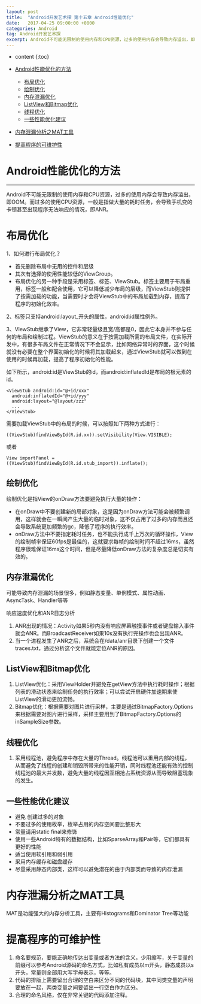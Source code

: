 ```yaml
---
layout: post
title:  "Android开发艺术探 第十五章 Android性能优化"
date:   2017-04-25 09:00:00 +0800
categories: Android
tag: Android开发艺术探
excerpt: Android不可能无限制的使用内存和CPU资源，过多的使用内存会导致内存溢出，即OOM。而过多的使用CPU资源，一般是指做大量的耗时任务，会导致手机变的卡顿甚至出现程序无法响应的情况，即ANR。
---
```


* content
{:toc}

* [Android性能优化的方法](Android性能优化的方法)
   * [布局优化](布局优化)
   * [绘制优化](绘制优化)
   * [内存泄漏优化](内存泄漏优化)
   * [ListView和Bitmap优化](ListView和Bitmap优化)
   * [线程优化](线程优化)
   * [一些性能优化建议](一些性能优化建议)
* [内存泄漏分析之MAT工具](内存泄漏分析之MAT工具)
* [提高程序的可维护性](提高程序的可维护性)

# Android性能优化的方法
---
Android不可能无限制的使用内存和CPU资源，过多的使用内存会导致内存溢出，即OOM。而过多的使用CPU资源，一般是指做大量的耗时任务，会导致手机变的卡顿甚至出现程序无法响应的情况，即ANR。

# 布局优化

1、如何进行布局优化？

* 首先删除布局中无用的控件和层级
* 其次有选择的使用性能较低的ViewGroup。
* 布局优化的另一种手段是采用<include>标签、<merge>标签、ViewStub。<include>标签主要用于布局重用，<merge>标签一般和<include>配合使用，它可以降低减少布局的层级，而ViewStub则提供了按需加载的功能，当需要时才会将ViewStub中的布局加载到内存，提高了程序的初始化效率。

2、<include>标签只支持android:layout_开头的属性，android:id属性例外。

3、ViewStub继承了View，它非常轻量级且宽/高都是0，因此它本身并不参与任何的布局和绘制过程。ViewStub的意义在于按需加载所需的布局文件，在实际开发中，有很多布局文件在正常情况下不会显示，比如网络异常时的界面，这个时候就没有必要在整个界面初始化的时候将其加载起来，通过ViewStub就可以做到在使用的时候再加载，提高了程序初始化的性能。

如下所示，android:id是ViewStub的id，而android:inflatedId是布局的根元素的id。

```
<ViewStub android:id="@+id/xxx"
  android:inflatedId="@+id/yyy"
  android:layout="@layout/zzz"
  ...
</ViewStub>
```

需要加载ViewStub中的布局的时候，可以按照如下两种方式进行：

```
((ViewStub)findViewById(R.id.xx)).setVisibility(View.VISIBLE);
```

或者

```
View importPanel = ((ViewStub)findViewById(R.id.stub_import)).inflate();
```

## 绘制优化

绘制优化是指View的onDraw方法要避免执行大量的操作：

* 在onDraw中不要创建新的局部对象，这是因为onDraw方法可能会被频繁调用，这样就会在一瞬间产生大量的临时对象，这不仅占用了过多的内存而且还会导致系统更加频繁的gc，降低了程序的执行效率。
* onDraw方法中不要指定耗时任务，也不能执行成千上万次的循环操作，View的绘制帧率保证60fps是最佳的，这就要求每帧的绘制时间不超过16ms，虽然程序很难保证16ms这个时间，但是尽量降低onDraw方法的复杂度总是切实有效的。


## 内存泄漏优化

可能导致内存泄漏的场景很多，例如静态变量、单例模式、属性动画、AsyncTask、Handler等等


响应速度优化和ANR日志分析

1. ANR出现的情况：Activity如果5秒内没有响应屏幕触摸事件或者键盘输入事件就会ANR。而BroadcastReceiver如果10s没有执行完操作也会出现ANR。
2. 当一个进程发生了ANR之后，系统会在/data/anr目录下创建一个文件traces.txt，通过分析这个文件就能定位ANR的原因。

## ListView和Bitmap优化

1. ListView优化：采用ViewHolder并避免在getView方法中执行耗时操作；根据列表的滑动状态来绘制任务的执行效率；可以尝试开启硬件加速期来使ListView的滑动更加流畅。
2. Bitmap优化：根据需要对图片进行采样，主要是通过BitmapFactory.Options来根据需要对图片进行采样，采样主要用到了BitmapFactory.Options的inSampleSize参数。

## 线程优化

1. 采用线程池，避免程序中存在大量的Thread。线程池可以重用内部的线程，从而避免了线程的创建和销毁所带来的性能开销，同时线程池还能有效的控制线程池的最大并发数，避免大量的线程因互相抢占系统资源从而导致阻塞现象的发生。

## 一些性能优化建议

* 避免 创建过多的对象
* 不要过多的使用枚举，枚举占用的内存空间要比整形大
* 常量请用static final来修饰
* 使用一些Android特有的数据结构，比如SparseArray和Pair等，它们都具有更好的性能
* 适当使用软引用和弱引用
* 采用内存缓存和磁盘缓存
* 尽量采用静态内部类，这样可以避免潜在的由于内部类而导致的内存泄漏


# 内存泄漏分析之MAT工具

MAT是功能强大的内存分析工具，主要有Histograms和Dominator Tree等功能


# 提高程序的可维护性

1. 命名要规范，要能正确地传达出变量或者方法的含义，少用缩写，关于变量的前缀可以参考Android源码的命名方式，比如私有成员以m开头，静态成员以s开头，常量则全部用大写字母表示，等等。
2. 代码的排版上需要留出合理的空白来区分不同的代码块，其中同类变量的声明要放在一起，两类变量之间要留出一行空白作为区分。
3. 合理的命名风格，仅在非常关键的代码添加注释。


